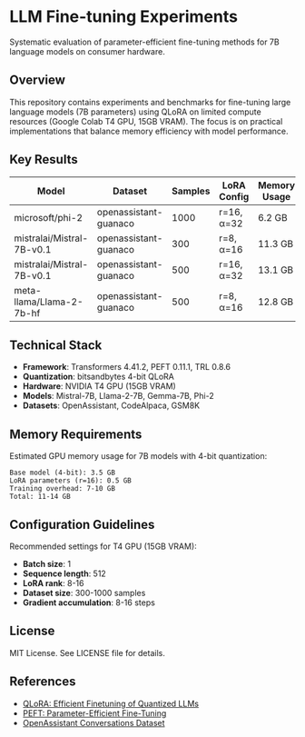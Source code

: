 # LLM Fine-tuning Experiments

Systematic evaluation of parameter-efficient fine-tuning methods for 7B language models on consumer hardware.

## Overview

This repository contains experiments and benchmarks for fine-tuning large language models (7B parameters) using QLoRA on limited compute resources (Google Colab T4 GPU, 15GB VRAM). The focus is on practical implementations that balance memory efficiency with model performance.

## Key Results

| Model | Dataset | Samples | LoRA Config | Memory Usage | Training Time | Final Loss |
|-------|---------|---------|-------------|--------------|---------------|------------|
| microsoft/phi-2 | openassistant-guanaco | 1000 | r=16, α=32 | 6.2 GB | 15 min | 1.42 |
| mistralai/Mistral-7B-v0.1 | openassistant-guanaco | 300 | r=8, α=16 | 11.3 GB | 20 min | 1.89 |
| mistralai/Mistral-7B-v0.1 | openassistant-guanaco | 500 | r=16, α=32 | 13.1 GB | 30 min | 1.65 |
| meta-llama/Llama-2-7b-hf | openassistant-guanaco | 500 | r=8, α=16 | 12.8 GB | 28 min | 1.72 |

<!-- ## Repository Structure

```
├── 01-basic-finetuning/      # Baseline experiments and scaling tests
├── 02-model-comparison/      # Comparative analysis across 7B models
├── 03-dataset-experiments/   # Task-specific fine-tuning evaluations
├── 04-advanced-techniques/   # Multi-LoRA and DPO implementations
├── 05-optimization/          # Quantization and inference optimization
├── 06-production/           # Production-ready training pipelines
├── experiments-archive/      # Historical experiments and ablations
└── utils/                   # Shared utilities and setup scripts
``` -->

## Technical Stack

- **Framework**: Transformers 4.41.2, PEFT 0.11.1, TRL 0.8.6
- **Quantization**: bitsandbytes 4-bit QLoRA
- **Hardware**: NVIDIA T4 GPU (15GB VRAM)
- **Models**: Mistral-7B, Llama-2-7B, Gemma-7B, Phi-2
- **Datasets**: OpenAssistant, CodeAlpaca, GSM8K

 

## Memory Requirements

Estimated GPU memory usage for 7B models with 4-bit quantization:

```
Base model (4-bit): 3.5 GB
LoRA parameters (r=16): 0.5 GB
Training overhead: 7-10 GB
Total: 11-14 GB
```

## Configuration Guidelines

Recommended settings for T4 GPU (15GB VRAM):
- **Batch size**: 1
- **Sequence length**: 512
- **LoRA rank**: 8-16
- **Dataset size**: 300-1000 samples
- **Gradient accumulation**: 8-16 steps

 
## License

MIT License. See LICENSE file for details.


## References

- [QLoRA: Efficient Finetuning of Quantized LLMs](https://arxiv.org/abs/2305.14314)
- [PEFT: Parameter-Efficient Fine-Tuning](https://github.com/huggingface/peft)
- [OpenAssistant Conversations Dataset](https://huggingface.co/datasets/OpenAssistant/oasst1)